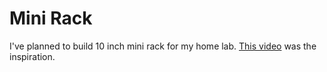 # Mini Rack

I've planned to build 10 inch mini rack for my home lab.
[This video](https://www.youtube.com/watch?v=y1GCIwLm3is) was the inspiration.
